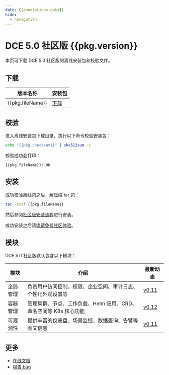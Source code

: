 ```yaml
---
date: {{annotations.date}}
hide:
  - navigation
---
```


# DCE 5.0 社区版 {{pkg.version}}

本页可下载 DCE 5.0 社区版的离线安装包和校验文件。

## 下载

| 版本名称         | 安装包                       |
| ---------------- | ---------------------------- |
| {{pkg.fileName}} | [下载]({{pkg.downloadLink}}) |

## 校验

进入离线安装包下载目录。执行以下命令校验安装包：

```sh
echo "{{pkg.checksum}}" | sha512sum -c
```

校验成功会打印：

```none
{{pkg.fileName}}: OK
```

## 安装

成功校验离线包之后，解压缩 tar 包：

```sh
tar -zxvf {{pkg.fileName}}
```

然后参阅[社区版安装流程](../../install/community/k8s/online.md#_2)进行安装。

成功安装之后请[申请免费社区体验](../../dce/license0.md)。

## 模块

DCE 5.0 社区版默认包含以下模块：

| 模块     | 介绍                                                              | 最新动态                                                   |
| -------- | ----------------------------------------------------------------- | ---------------------------------------------------------- |
| 全局管理 | 负责用户访问控制、权限、企业空间、审计日志、个性化外观设置等      | [v0.11](../../ghippo/01ProductBrief/release-notes.md#v011) |
| 容器管理 | 管理集群、节点、工作负载、Helm 应用、CRD、命名空间等 K8s 核心功能 | [v0.12](../../kpanda/03ProductBrief/release-notes.md#v012) |
| 可观测性 | 提供丰富的仪表盘、场景监控、数据查询、告警等图文信息              | [v0.11](../../insight/03ProductBrief/releasenote.md#v011)  |

## 更多

- [在线文档](https://docs.daocloud.io/dce/what-is-dce/)
- [报告 bug](https://github.com/DaoCloud/DaoCloud-docs/issues)
